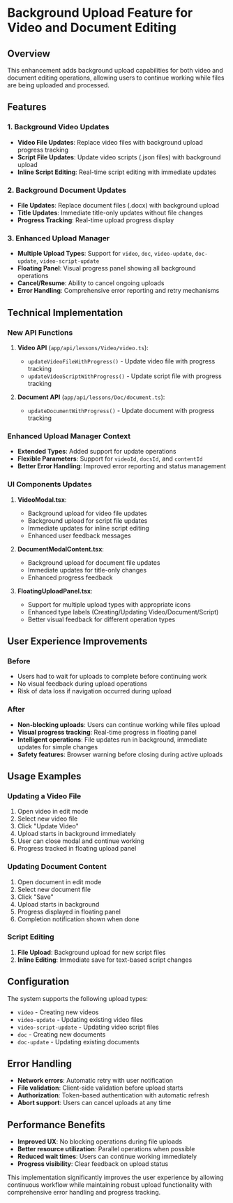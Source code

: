 # Background Upload Feature for Video and Document Editing

## Overview
This enhancement adds background upload capabilities for both video and document editing operations, allowing users to continue working while files are being uploaded and processed.

## Features

### 1. **Background Video Updates**
- **Video File Updates**: Replace video files with background upload progress tracking
- **Script File Updates**: Update video scripts (.json files) with background upload
- **Inline Script Editing**: Real-time script editing with immediate updates

### 2. **Background Document Updates**  
- **File Updates**: Replace document files (.docx) with background upload
- **Title Updates**: Immediate title-only updates without file changes
- **Progress Tracking**: Real-time upload progress display

### 3. **Enhanced Upload Manager**
- **Multiple Upload Types**: Support for `video`, `doc`, `video-update`, `doc-update`, `video-script-update`
- **Floating Panel**: Visual progress panel showing all background operations
- **Cancel/Resume**: Ability to cancel ongoing uploads
- **Error Handling**: Comprehensive error reporting and retry mechanisms

## Technical Implementation

### New API Functions
1. **Video API** (`app/api/lessons/Video/video.ts`):
   - `updateVideoFileWithProgress()` - Update video file with progress tracking
   - `updateVideoScriptWithProgress()` - Update script file with progress tracking

2. **Document API** (`app/api/lessons/Doc/document.ts`):
   - `updateDocumentWithProgress()` - Update document with progress tracking

### Enhanced Upload Manager Context
- **Extended Types**: Added support for update operations
- **Flexible Parameters**: Support for `videoId`, `docsId`, and `contentId`
- **Better Error Handling**: Improved error reporting and status management

### UI Components Updates
1. **VideoModal.tsx**:
   - Background upload for video file updates
   - Background upload for script file updates
   - Immediate updates for inline script editing
   - Enhanced user feedback messages

2. **DocumentModalContent.tsx**:
   - Background upload for document file updates
   - Immediate updates for title-only changes
   - Enhanced progress feedback

3. **FloatingUploadPanel.tsx**:
   - Support for multiple upload types with appropriate icons
   - Enhanced type labels (Creating/Updating Video/Document/Script)
   - Better visual feedback for different operation types

## User Experience Improvements

### Before
- Users had to wait for uploads to complete before continuing work
- No visual feedback during upload operations
- Risk of data loss if navigation occurred during upload

### After
- **Non-blocking uploads**: Users can continue working while files upload
- **Visual progress tracking**: Real-time progress in floating panel
- **Intelligent operations**: File updates run in background, immediate updates for simple changes
- **Safety features**: Browser warning before closing during active uploads

## Usage Examples

### Updating a Video File
1. Open video in edit mode
2. Select new video file
3. Click "Update Video"
4. Upload starts in background immediately
5. User can close modal and continue working
6. Progress tracked in floating upload panel

### Updating Document Content
1. Open document in edit mode
2. Select new document file
3. Click "Save"
4. Upload starts in background
5. Progress displayed in floating panel
6. Completion notification shown when done

### Script Editing
1. **File Upload**: Background upload for new script files
2. **Inline Editing**: Immediate save for text-based script changes

## Configuration

The system supports the following upload types:
- `video` - Creating new videos
- `video-update` - Updating existing video files
- `video-script-update` - Updating video script files
- `doc` - Creating new documents  
- `doc-update` - Updating existing documents

## Error Handling
- **Network errors**: Automatic retry with user notification
- **File validation**: Client-side validation before upload starts
- **Authorization**: Token-based authentication with automatic refresh
- **Abort support**: Users can cancel uploads at any time

## Performance Benefits
- **Improved UX**: No blocking operations during file uploads
- **Better resource utilization**: Parallel operations when possible
- **Reduced wait times**: Users can continue working immediately
- **Progress visibility**: Clear feedback on upload status

This implementation significantly improves the user experience by allowing continuous workflow while maintaining robust upload functionality with comprehensive error handling and progress tracking.
